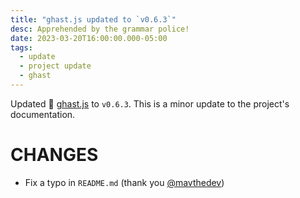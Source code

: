 ```yaml
---
title: "ghast.js updated to `v0.6.3`"
desc: Apprehended by the grammar police!
date: 2023-03-20T16:00:00.000-05:00
tags:
  - update
  - project update
  - ghast
---
```


Updated :european_castle: [ghast.js](https://github.com/0E9B061F/ghast.js) to
`v0.6.3`. This is a minor update to the project's documentation.

# CHANGES

* Fix a typo in `README.md` (thank you [@mavthedev](https://github.com/mavthedev))
